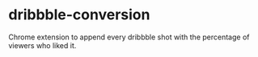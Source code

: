 # dribbble-conversion
Chrome extension to append every dribbble shot with the percentage of viewers who liked it.